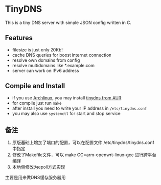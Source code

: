 # TinyDNS

This is a tiny DNS server with simple JSON config written in C.

## Features

* filesize is just only 20Kb!
* cache DNS queries for boost internet connection
* resolve own domains from config
* resolve multidomains like *.example.com
* server can work on IPv6 address

## Compile and Install

* if you use [Archlinux](https://archlinux.org), you may install [tinydns from AUR](https://aur.archlinux.org/packages/tinydns/)
* for compile just run `make`
* after install you need to write your IP address in `/etc/tinydns.conf`
* you may also use `systemctl` for start and stop service

## 备注
1. 原版基础上增加了端口的配置，可以在配置文件 /etc/tinydns/tinydns.conf 中指定 
2. 修改了Makefile文件，可以 make CC=arm-openwrt-linux-gcc 进行跨平台编译
3. 本地侧修改为epoll方式实现

主要是用来做DNS缓存服务器用

